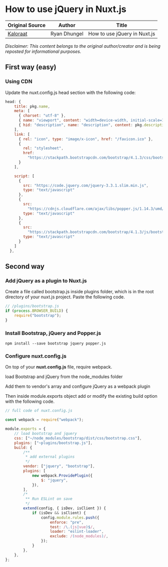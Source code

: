 # How to use jQuery in Nuxt.js

| Original Source                                                       | Author       | Title                        |
| --------------------------------------------------------------------- | ------------ | ---------------------------- |
| [Kaloraat](https://kaloraat.com/articles/how-to-use-jquery-in-nuxtjs) | Ryan Dhungel | How to use jQuery in Nuxt.js |

_Disclaimer: This content belongs to the original author/creator and is being reposted for informational purposes._

## First way (easy)

### Using CDN

Update the nuxt.config.js head section with the following code:

```javascript
head: {
    title: pkg.name,
    meta: [
      { charset: "utf-8" },
      { name: "viewport", content: "width=device-width, initial-scale=1" },
      { hid: "description", name: "description", content: pkg.description }
    ],
    link: [
      { rel: "icon", type: "image/x-icon", href: "/favicon.ico" },
      {
        rel: "stylesheet",
        href:
          "https://stackpath.bootstrapcdn.com/bootstrap/4.1.3/css/bootstrap.min.css"
      }
    ],

    script: [
      {
        src: "https://code.jquery.com/jquery-3.3.1.slim.min.js",
        type: "text/javascript"
      },
      {
        src:
          "https://cdnjs.cloudflare.com/ajax/libs/popper.js/1.14.3/umd/popper.min.js",
        type: "text/javascript"
      },
      {
        src:
          "https://stackpath.bootstrapcdn.com/bootstrap/4.1.3/js/bootstrap.min.js",
        type: "text/javascript"
      }
    ]
  },
```

## Second way

### Add jQuery as a plugin to Nuxt.js

Create a file called bootstrap.js inside plugins folder, which is in the root directory of your nuxt.js project. Paste the following code.

```javascript
// /plugins/bootstrap.js
if (process.BROWSER_BUILD) {
    require("bootstrap");
}
```

### Install Bootstrap, jQuery and Popper.js

```shell
npm install --save bootstrap jquery popper.js
```

### Configure nuxt.config.js

On top of your **nuxt.config.js** file, require webpack.

load Bootstrap and jQuery from the node_modules folder

Add them to vendor's array and configure jQuery as a webpack plugin

Then inside module.exports object add or modify the existing build option with the following code.

```javascript
// full code of nuxt.config.js

const webpack = require("webpack");

module.exports = {
    // load bootstrap and jquery
    css: ["~/node_modules/bootstrap/dist/css/bootstrap.css"],
    plugins: ["~plugins/bootstrap.js"],
    build: {
        /**
         * add external plugins
         */
        vendor: ["jquery", "bootstrap"],
        plugins: [
            new webpack.ProvidePlugin({
                $: "jquery",
            }),
        ],
        /*
         ** Run ESLint on save
         */
        extend(config, { isDev, isClient }) {
            if (isDev && isClient) {
                config.module.rules.push({
                    enforce: "pre",
                    test: /\.(js|vue)$/,
                    loader: "eslint-loader",
                    exclude: /(node_modules)/,
                });
            }
        },
    },
};
```
